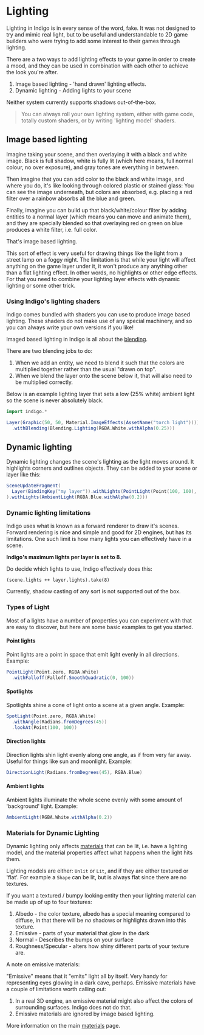 # Lighting

Lighting in Indigo is in every sense of the word, fake. It was not designed to try and mimic real light, but to be useful and understandable to 2D game builders who were trying to add some interest to their games through lighting.

There are a two ways to add lighting effects to your game in order to create a mood, and they can be used in combination with each other to achieve the look you're after.

1. Image based lighting - 'hand drawn' lighting effects.
2. Dynamic lighting - Adding lights to your scene

Neither system currently supports shadows out-of-the-box.

> You can always roll your own lighting system, either with game code, totally custom shaders, or by writing 'lighting model' shaders.

## Image based lighting

Imagine taking your scene, and then overlaying it with a black and white image. Black is full shadow, white is fully lit (which here means, full normal colour, no over exposure), and gray tones are everything in between.

Then imagine that you can add color to the black and white image, and where you do, it's like looking through colored plastic or stained glass: You can see the image underneath, but colors are absorbed, e.g. placing a red filter over a rainbow absorbs all the blue and green.

Finally, imagine you can build up that black/white/colour filter by adding entities to a normal layer (which means you can move and animate them), and they are specially blended so that overlaying red on green on blue produces a white filter, i.e. full color.

That's image based lighting.

This sort of effect is very useful for drawing things like the light from a street lamp on a foggy night. The limitation is that while your light will affect anything on the game layer under it, it won't produce any anything other than a flat lighting effect. In other words, no highlights or other edge effects. For that you need to combine your lighting layer effects with dynamic lighting or some other trick.

### Using Indigo's lighting shaders

Indigo comes bundled with shaders you can use to produce image based lighting. These shaders do not make use of any special machinery, and so you can always write your own versions if you like!

Imaged based lighting in Indigo is all about the [blending](/shaders/blending.md).

There are two blending jobs to do:

1. When we add an entity, we need to blend it such that the colors are multiplied together rather than the usual "drawn on top".
2. When we blend the layer onto the scene below it, that will also need to be multiplied correctly.

Below is an example lighting layer that sets a low (25% white) ambient light so the scene is never absolutely black.

```scala mdoc:js:shared
import indigo.*

Layer(Graphic(50, 50, Material.ImageEffects(AssetName("torch light"))))
  .withBlending(Blending.Lighting(RGBA.White.withAlpha(0.25)))
```

## Dynamic lighting

Dynamic lighting changes the scene's lighting as the light moves around. It highlights corners and outlines objects. They can be added to your scene or layer like this:

```scala mdoc:js
SceneUpdateFragment(
  Layer(BindingKey("my layer")).withLights(PointLight(Point(100, 100), RGBA.Green))
).withLights(AmbientLight(RGBA.Blue.withAlpha(0.2)))
```

### Dynamic lighting limitations

Indigo uses what is known as a forward renderer to draw it's scenes. Forward rendering is nice and simple and good for 2D engines, but has its limitations. One such limit is how many lights you can effectively have in a scene.

**Indigo's maximum lights per layer is set to 8.**

Do decide which lights to use, Indigo effectively does this:

`(scene.lights ++ layer.lights).take(8)`

Currently, shadow casting of any sort is not supported out of the box.

### Types of Light

Most of a lights have a number of properties you can experiment with that are easy to discover, but here are some basic examples to get you started.

#### Point lights

Point lights are a point in space that emit light evenly in all directions. Example:

```scala mdoc:js
PointLight(Point.zero, RGBA.White)
  .withFalloff(Falloff.SmoothQuadratic(0, 100))
```

#### Spotlights

Spotlights shine a cone of light onto a scene at a given angle. Example:

```scala mdoc:js
SpotLight(Point.zero, RGBA.White)
  .withAngle(Radians.fromDegrees(45))
  .lookAt(Point(100, 100))
```

#### Direction lights

Direction lights shin light evenly along one angle, as if from very far away. Useful for things like sun and moonlight. Example:

```scala mdoc:js
DirectionLight(Radians.fromDegrees(45), RGBA.Blue)
```

#### Ambient lights

Ambient lights illuminate the whole scene evenly with some amount of 'background' light. Example:

```scala mdoc:js
AmbientLight(RGBA.White.withAlpha(0.2))
```

### Materials for Dynamic Lighting

Dynamic lighting only affects [materials](/presentation/materials.md) that can be lit, i.e. have a lighting model, and the material properties affect what happens when the light hits them.

Lighting models are either: `Unlit` or `Lit`, and if they are either textured or 'flat'. For example a `Shape` can be lit, but is always flat since there are no textures.

If you want a textured / bumpy looking entity then your lighting material can be made up of up to four textures:

1. Albedo - the color texture, albedo has a special meaning compared to diffuse, in that there will be _no_ shadows or highlights drawn into this texture.
2. Emissive - parts of your material that glow in the dark
3. Normal - Describes the bumps on your surface
4. Roughness/Specular - alters how shiny different parts of your texture are.

A note on emissive materials:

"Emissive" means that it "emits" light all by itself. Very handy for representing eyes glowing in a dark cave, perhaps. Emissive materials have a couple of limitations worth calling out:

1. In a real 3D engine, an emissive material might also affect the colors of surrounding surfaces. Indigo does not do that.
2. Emissive materials are ignored by image based lighting.

More information on the main [materials](/presentation/materials.md) page.
